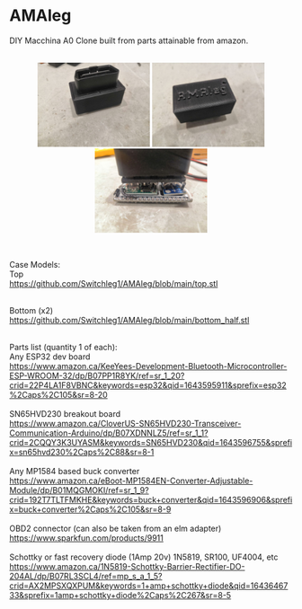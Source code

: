 # AMAleg
DIY Macchina A0 Clone built from parts attainable from amazon. <br><br>

<p align="center">
  <img src="https://github.com/Switchleg1/AMAleg/blob/main/screenshot1.jpg?raw=true" width="200" title="hover text">
  <img src="https://github.com/Switchleg1/AMAleg/blob/main/screenshot2.jpg?raw=true" width="200" title="hover text">
  <img src="https://github.com/Switchleg1/AMAleg/blob/main/screenshot3.jpg?raw=true" width="200" title="hover text">
</p><br>

Case Models: <br>
Top <br>
https://github.com/Switchleg1/AMAleg/blob/main/top.stl<br><br>

Bottom (x2) <br>
https://github.com/Switchleg1/AMAleg/blob/main/bottom_half.stl<br><br>

Parts list (quantity 1 of each): <br>
Any ESP32 dev board <br>
https://www.amazon.ca/KeeYees-Development-Bluetooth-Microcontroller-ESP-WROOM-32/dp/B07PP1R8YK/ref=sr_1_20?crid=22P4LA1F8VBNC&keywords=esp32&qid=1643595911&sprefix=esp32%2Caps%2C105&sr=8-20 <br><br>
SN65HVD230 breakout board <br>
https://www.amazon.ca/CloverUS-SN65HVD230-Transceiver-Communication-Arduino/dp/B07XDNNLZ5/ref=sr_1_1?crid=2CQQY3K3UYASM&keywords=SN65HVD230&qid=1643596755&sprefix=sn65hvd230%2Caps%2C88&sr=8-1 <br><br>
Any MP1584 based buck converter <br>
https://www.amazon.ca/eBoot-MP1584EN-Converter-Adjustable-Module/dp/B01MQGMOKI/ref=sr_1_9?crid=192T7TLTFMKHE&keywords=buck+converter&qid=1643596906&sprefix=buck+converter%2Caps%2C105&sr=8-9 <br><br>
OBD2 connector (can also be taken from an elm adapter) <br>
https://www.sparkfun.com/products/9911 <br><br>
Schottky or fast recovery diode (1Amp 20v) 1N5819, SR100, UF4004, etc <br>
https://www.amazon.ca/1N5819-Schottky-Barrier-Rectifier-DO-204AL/dp/B07RL3SCL4/ref=mp_s_a_1_5?crid=AX2MPSXQXPUM&keywords=1+amp+schottky+diode&qid=1643646733&sprefix=1amp+schottky+diode%2Caps%2C267&sr=8-5
